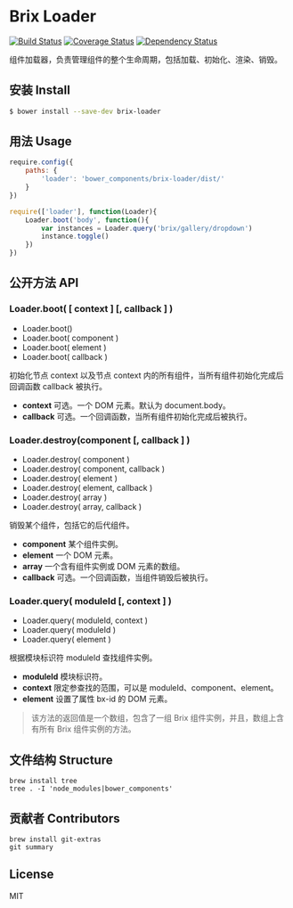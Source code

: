 Brix Loader
===========

[![Build Status](http://img.shields.io/travis/thx/brix-loader.svg?style=flat)](http://travis-ci.org/thx/brix-loader)
[![Coverage Status](https://img.shields.io/coveralls/thx/brix-loader.svg?style=flat)](https://coveralls.io/r/thx/brix-loader?branch=master)
[![Dependency Status](http://img.shields.io/gemnasium/thx/brix-loader.svg?style=flat)](https://gemnasium.com/thx/brix-loader)

<!-- [![Bower version](https://badge.fury.io/bo/brix-loader.svg)](http://badge.fury.io/bo/brix-loader) -->


组件加载器，负责管理组件的整个生命周期，包括加载、初始化、渲染、销毁。

## 安装 Install

```sh
$ bower install --save-dev brix-loader
```

## 用法 Usage


```js
require.config({
    paths: {
        'loader': 'bower_components/brix-loader/dist/'
    }
})

require(['loader'], function(Loader){
    Loader.boot('body', function(){
        var instances = Loader.query('brix/gallery/dropdown')
        instance.toggle()
    })
})
```

## 公开方法 API

### Loader.boot( [ context ] [, callback ] )

* Loader.boot()
* Loader.boot( component )
* Loader.boot( element )
* Loader.boot( callback )

初始化节点 context 以及节点 context 内的所有组件，当所有组件初始化完成后回调函数 callback 被执行。

* **context** 可选。一个 DOM 元素。默认为 document.body。
* **callback** 可选。一个回调函数，当所有组件初始化完成后被执行。

### Loader.destroy(component [, callback ] )

* Loader.destroy( component )
* Loader.destroy( component, callback )
* Loader.destroy( element )
* Loader.destroy( element, callback )
* Loader.destroy( array )
* Loader.destroy( array, callback )

销毁某个组件，包括它的后代组件。

* **component** 某个组件实例。
* **element** 一个 DOM 元素。
* **array** 一个含有组件实例或 DOM 元素的数组。
* **callback** 可选。一个回调函数，当组件销毁后被执行。

### Loader.query( moduleId [, context ] )

* Loader.query( moduleId, context )
* Loader.query( moduleId )
* Loader.query( element )

根据模块标识符 moduleId 查找组件实例。

* **moduleId** 模块标识符。
* **context** 限定参查找的范围，可以是 moduleId、component、element。
* **element** 设置了属性 bx-id 的 DOM 元素。

> 该方法的返回值是一个数组，包含了一组 Brix 组件实例，并且，数组上含有所有 Brix 组件实例的方法。

## 文件结构 Structure

```shell
brew install tree
tree . -I 'node_modules|bower_components'
```

## 贡献者 Contributors

```shell
brew install git-extras
git summary
```

## License

MIT

<!-- 
https://github.com/totorojs/totoro

https://github.com/pahen/madge
    sudo npm -g install madge
    sudo brew install graphviz
    madge --format amd ./src/
    madge --format amd --image ./doc/dependencies.png ./src/
        blue = has dependencies
        green = has no dependencies
        red = has circular dependencies

.editorconfig
    https://github.com/search?o=desc&q=gulp+boilerplate&ref=searchresults&s=stars&type=Repositories&utf8=%E2%9C%93
    https://github.com/sindresorhus/gulp-plugin-boilerplate/

r.js
    sudo npm install -g requirejs
    r.js -o build.js
    https://github.com/jrburke/r.js/blob/master/build/example.build.js
 
 -->